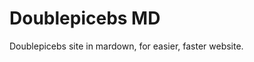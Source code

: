 <h1>
Doublepicebs MD
</h1>
</h4>
Doublepicebs site in mardown, for easier, faster website.
</h4>
<br>
